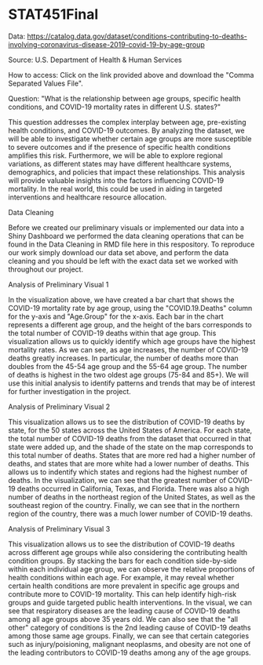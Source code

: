 # STAT451Final
Data: https://catalog.data.gov/dataset/conditions-contributing-to-deaths-involving-coronavirus-disease-2019-covid-19-by-age-group 

Source: U.S. Department of Health & Human Services

How to access: Click on the link provided above and download the "Comma Separated Values File".

Question: "What is the relationship between age groups, specific health conditions, and COVID-19 mortality rates in different U.S. states?"

This question addresses the complex interplay between age, pre-existing health conditions, and COVID-19 outcomes. By analyzing the dataset, we will be able to investigate whether certain age groups are more susceptible to severe outcomes and if the presence of specific health conditions amplifies this risk. Furthermore, we will be able to explore regional variations, as different states may have different healthcare systems, demographics, and policies that impact these relationships. This analysis will provide valuable insights into the factors influencing COVID-19 mortality. In the real world, this could be used in aiding in targeted interventions and healthcare resource allocation.

Data Cleaning

Before we created our preliminary visuals or implemented our data into a Shiny Dashboard we performed the data cleaning operations that can be found in the Data Cleaning in RMD file here in this respository. To reproduce our work simply download our data set above, and perform the data cleaning and you should be left with the exact data set we worked with throughout our project. 

Analysis of Preliminary Visual 1

In the visualization above, we have created a bar chart that shows the COVID-19 mortality rate by age group, using the "COVID.19.Deaths" column for the y-axis and "Age.Group" for the x-axis. Each bar in the chart represents a different age group, and the height of the bars corresponds to the total number of COVID-19 deaths within that age group. This visualization allows us to quickly identify which age groups have the highest mortality rates. As we can see, as age increases, the number of COVID-19 deaths greatly increases. In particular, the number of deaths more than doubles from the 45-54 age group and the 55-64 age group. The number of deaths is highest in the two oldest age groups (75-84 and 85+). We will use this initial analysis to identify patterns and trends that may be of interest for further investigation in the project.

Analysis of Preliminary Visual 2

This visualization allows us to see the distribution of COVID-19 deaths by state, for the 50 states across the United States of America. For each state, the total number of COVID-19 deaths from the dataset that occurred in that state were added up, and the shade of the state on the map corresponds to this total number of deaths. States that are more red had a higher number of deaths, and states that are more white had a lower number of deaths. This allows us to indentify which states and regions had the highest number of deaths. In the visualization, we can see that the greatest number of COVID-19 deaths occurred in California, Texas, and Florida. There was also a high number of deaths in the northeast region of the United States, as well as the southeast region of the country. Finally, we can see that in the northern region of the country, there was a much lower number of COVID-19 deaths.

Analysis of Preliminary Visual 3

This visualization allows us to see the distribution of COVID-19 deaths across different age groups while also considering the contributing health condition groups. By stacking the bars for each condition side-by-side within each individual age group, we can observe the relative proportions of health conditions within each age. For example, it may reveal whether certain health conditions are more prevalent in specific age groups and contribute more to COVID-19 mortality. This can help identify high-risk groups and guide targeted public health interventions. In the visual, we can see that respiratory diseases are the leading cause of COVID-19 deaths among all age groups above 35 years old. We can also see that the "all other" category of conditions is the 2nd leading cause of COVID-19 deaths among those same age groups. Finally, we can see that certain categories such as injury/poisioning, malignant neoplasms, and obesity are not one of the leading contributors to COVID-19 deaths among any of the age groups.

